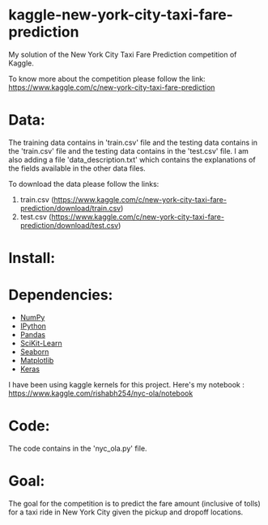 # kaggle-new-york-city-taxi-fare-prediction
My solution of the New York City Taxi Fare Prediction competition of Kaggle.

To know more about the competition please follow the link: 
https://www.kaggle.com/c/new-york-city-taxi-fare-prediction

# Data:
The training data contains in 'train.csv' file and the testing data contains in the 'train.csv' file and the testing data contains in the 'test.csv' file. I am also adding a file 'data_description.txt' which contains the explanations of the fields available in the other data files.

To download the data please follow the links:
1. train.csv (https://www.kaggle.com/c/new-york-city-taxi-fare-prediction/download/train.csv)
2. test.csv (https://www.kaggle.com/c/new-york-city-taxi-fare-prediction/download/test.csv)

# Install:

# Dependencies:
* [NumPy](http://www.numpy.org/)
* [IPython](http://ipython.org/)
* [Pandas](http://pandas.pydata.org/)
* [SciKit-Learn](http://scikit-learn.org/stable/)
* [Seaborn](https://seaborn.pydata.org/)
* [Matplotlib](http://matplotlib.org/)
* [Keras](https://keras.io/)

I have been using kaggle kernels for this project. 
Here's my notebook : https://www.kaggle.com/rishabh254/nyc-ola/notebook

# Code:
The code contains in the 'nyc_ola.py' file.

# Goal:
The goal for the competition is to predict the fare amount (inclusive of tolls) for a taxi ride in New York City given the pickup and dropoff locations.
